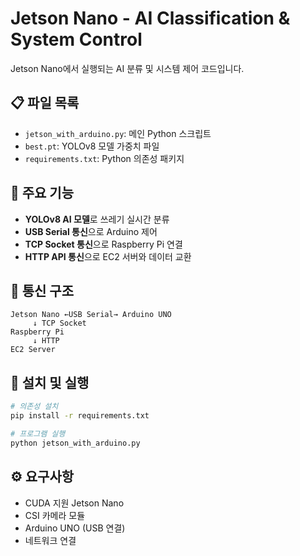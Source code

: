 # Jetson Nano - AI Classification & System Control

Jetson Nano에서 실행되는 AI 분류 및 시스템 제어 코드입니다.

## 📋 파일 목록
- `jetson_with_arduino.py`: 메인 Python 스크립트
- `best.pt`: YOLOv8 모델 가중치 파일
- `requirements.txt`: Python 의존성 패키지

## 🧠 주요 기능
- **YOLOv8 AI 모델**로 쓰레기 실시간 분류
- **USB Serial 통신**으로 Arduino 제어
- **TCP Socket 통신**으로 Raspberry Pi 연결
- **HTTP API 통신**으로 EC2 서버와 데이터 교환

## 📡 통신 구조
```
Jetson Nano ←USB Serial→ Arduino UNO
     ↓ TCP Socket
Raspberry Pi
     ↓ HTTP
EC2 Server
```

## 🚀 설치 및 실행
```bash
# 의존성 설치
pip install -r requirements.txt

# 프로그램 실행
python jetson_with_arduino.py
```

## ⚙️ 요구사항
- CUDA 지원 Jetson Nano
- CSI 카메라 모듈
- Arduino UNO (USB 연결)
- 네트워크 연결
